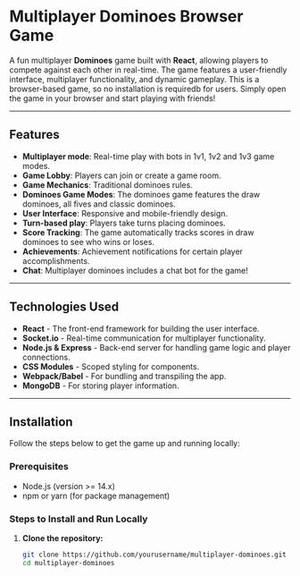 # Multiplayer Dominoes Browser Game

A fun multiplayer **Dominoes** game built with **React**, allowing players to compete against each other in real-time. The game features a user-friendly interface, multiplayer functionality, and dynamic gameplay. This is a browser-based game, so no installation is requiredb for users.
Simply open the game in your browser and start playing with friends!

---

## Features

- **Multiplayer mode**: Real-time play with bots in 1v1, 1v2 and 1v3 game modes.
- **Game Lobby**: Players can join or create a game room.
- **Game Mechanics**: Traditional dominoes rules.
- **Dominoes Game Modes**: The dominoes game features the draw dominoes, all fives and classic dominoes.
- **User Interface**: Responsive and mobile-friendly design.
- **Turn-based play**: Players take turns placing dominoes.
- **Score Tracking**: The game automatically tracks scores in draw dominoes to see who wins or loses.
- **Achievements**: Achievement notifications for certain player accomplishments.
- **Chat**: Multiplayer dominoes includes a chat bot for the game!

---

## Technologies Used

- **React** - The front-end framework for building the user interface.
- **Socket.io** - Real-time communication for multiplayer functionality.
- **Node.js & Express** - Back-end server for handling game logic and player connections.
- **CSS Modules** - Scoped styling for components.
- **Webpack/Babel** - For bundling and transpiling the app.
- **MongoDB** - For storing player information.

---

## Installation

Follow the steps below to get the game up and running locally:

### Prerequisites

- Node.js (version >= 14.x)
- npm or yarn (for package management)

### Steps to Install and Run Locally

1. **Clone the repository:**

   ```bash
   git clone https://github.com/yourusername/multiplayer-dominoes.git
   cd multiplayer-dominoes
